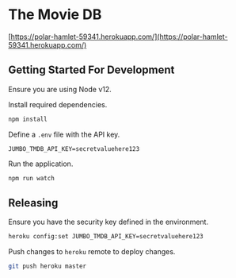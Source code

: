 # The Movie DB

[https://polar-hamlet-59341.herokuapp.com/](https://polar-hamlet-59341.herokuapp.com/)

## Getting Started For Development

Ensure you are using Node v12.

Install required dependencies.

```bash
npm install
```

Define a `.env` file with the API key.

```
JUMBO_TMDB_API_KEY=secretvaluehere123
```

Run the application.

```bash
npm run watch
```

## Releasing

Ensure you have the security key defined in the environment.

```bash
heroku config:set JUMBO_TMDB_API_KEY=secretvaluehere123
```

Push changes to `heroku` remote to deploy changes.

```bash
git push heroku master
```
